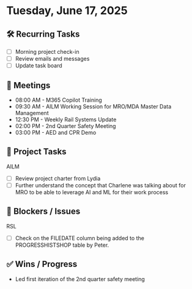 # Tuesday, June 17, 2025

## 🛠️ Recurring Tasks

- [ ] Morning project check-in
- [ ] Review emails and messages
- [ ] Update task board

## 📅 Meetings

- 08:00 AM - M365 Copilot Training
- 09:30 AM - AILM Working Session for MRO/MDA Master Data Management
- 12:30 PM - Weekly Rail Systems Update
- 02:00 PM - 2nd Quarter Safety Meeting
- 03:00 PM - AED and CPR Demo

## 📝 Project Tasks

AILM

- [ ] Review project charter from Lydia
- [ ] Further understand the concept that Charlene was talking about for MRO to be able to leverage AI and ML for their work process

## 🚧 Blockers / Issues

RSL

- [ ] Check on the FILEDATE column being added to the PROGRESSHISTSHOP table by Peter.

## ✅ Wins / Progress

- Led first iteration of the 2nd quarter safety meeting
